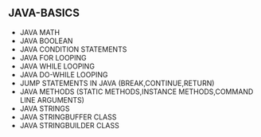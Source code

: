 ## JAVA-BASICS
* JAVA MATH     
* JAVA BOOLEAN  
* JAVA CONDITION STATEMENTS  
* JAVA FOR LOOPING     
* JAVA WHILE LOOPING   
* JAVA DO-WHILE LOOPING 
* JUMP STATEMENTS IN JAVA (BREAK,CONTINUE,RETURN)   
* JAVA METHODS (STATIC METHODS,INSTANCE METHODS,COMMAND LINE ARGUMENTS)
* JAVA STRINGS  
* JAVA STRINGBUFFER CLASS
* JAVA STRINGBUILDER CLASS
       
   
  
